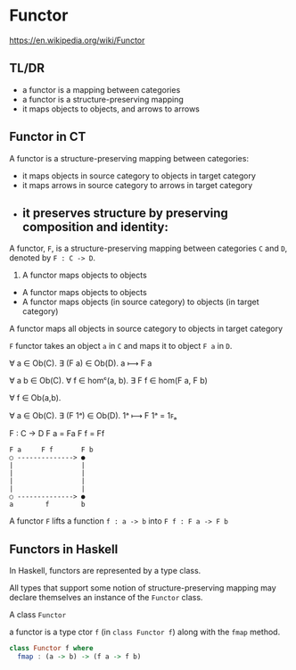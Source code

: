 # Functor

https://en.wikipedia.org/wiki/Functor

## TL/DR

- a functor is a mapping between categories
- a functor is a structure-preserving mapping
- it maps objects to objects, and arrows to arrows





## Functor in CT

A functor is a structure-preserving mapping between categories:
- it maps objects in source category to objects in target category
- it maps arrows in source category to arrows in target category
- it preserves structure by preserving composition and identity:
  - 

A functor, `F`, is a structure-preserving mapping between categories `C` and `D`, denoted by `F : C -> D`.

1. A functor maps objects to objects

- A functor maps objects to objects
- A functor maps objects (in source category) to objects (in target category)


A functor maps all objects in source category to objects in target category


`F` functor takes an object `a` in `C` and maps it to object `F a` in `D`.

∀ a ∈ Ob(C). ∃ (F a) ∈ Ob(D). a ⟼ F a

∀ a b ∈ Ob(C). ∀ f ∈ homᶜ(a, b). ∃ F f ∈ hom(F a, F b)



∀ f ∈ Ob(a,b).

∀ a ∈ Ob(C). ∃ (F 1ᵃ) ∈ Ob(D). 1ᵃ ⟼ F 1ᵃ = 1ꜰₐ


F : C -> D
F a = Fa
F f = Ff



```
F a     F f       F b
○ --------------> ●
|                 |
|                 |
|                 |
|                 |
○ --------------> ●
a        f        b
```

A functor `F` lifts a function `f : a -> b` into `F f : F a -> F b`

## Functors in Haskell

In Haskell, functors are represented by a type class. 

All types that support some notion of structure-preserving mapping may declare themselves an instance of the `Functor` class.


A class `Functor` 


a functor is a type ctor `f` (in `class Functor f`) along with the `fmap` method.

```hs
class Functor f where
  fmap : (a -> b) -> (f a -> f b)
```
